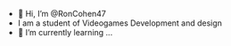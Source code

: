 - 👋 Hi, I’m @RonCohen47
- I am a student of Videogames Development and design
- 🌱 I’m currently learning ...

<!---
RonCohen47/RonCohen47 is a ✨ special ✨ repository because its `README.md` (this file) appears on your GitHub profile.
You can click the Preview link to take a look at your changes.
--->
